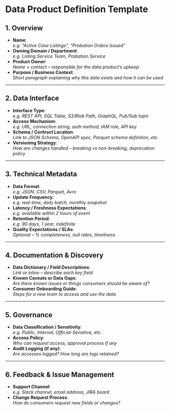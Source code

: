 # Data Product Definition Template

## 1. Overview
- **Name**:  
  _e.g. "Active Case Listings", "Probation Orders Issued"_
- **Owning Domain / Department**:  
  _e.g. Listing Service Team, Probation Service_
- **Product Owner**:  
  _Name + contact – responsible for the data product’s upkeep_
- **Purpose / Business Context**:  
  _Short paragraph explaining why this data exists and how it can be used_

---

## 2. Data Interface
- **Interface Type**:  
  _e.g. REST API, SQL Table, S3/Blob Path, GraphQL, Pub/Sub topic_
- **Access Mechanism**:  
  _e.g. URL, connection string, auth method, IAM role, API key_
- **Schema / Contract Location**:  
  _Link to JSON Schema, OpenAPI spec, Parquet schema definition, etc._
- **Versioning Strategy**:  
  _How are changes handled – breaking vs non-breaking, deprecation policy_

---

## 3. Technical Metadata
- **Data Format**:  
  _e.g. JSON, CSV, Parquet, Avro_
- **Update Frequency**:  
  _e.g. real-time, daily batch, monthly snapshot_
- **Latency / Freshness Expectations**:  
  _e.g. available within 2 hours of event_
- **Retention Period**:  
  _e.g. 90 days, 1 year, indefinite_
- **Quality Expectations / SLAs**:  
  _Optional – % completeness, null rates, timeliness_

---

## 4. Documentation & Discovery
- **Data Dictionary / Field Descriptions**:  
  _Link or inline – describe each key field_
- **Known Caveats or Data Gaps**:  
  _Are there known issues or things consumers should be aware of?_
- **Consumer Onboarding Guide**:  
  _Steps for a new team to access and use the data_

---

## 5. Governance
- **Data Classification / Sensitivity**:  
  _e.g. Public, Internal, Official-Sensitive, etc._
- **Access Policy**:  
  _Who can request access, approval process if any_
- **Audit Logging (if any)**:  
  _Are accesses logged? How long are logs retained?_

---

## 6. Feedback & Issue Management
- **Support Channel**:  
  _e.g. Slack channel, email address, JIRA board_
- **Change Request Process**:  
  _How do consumers request new fields or changes?_